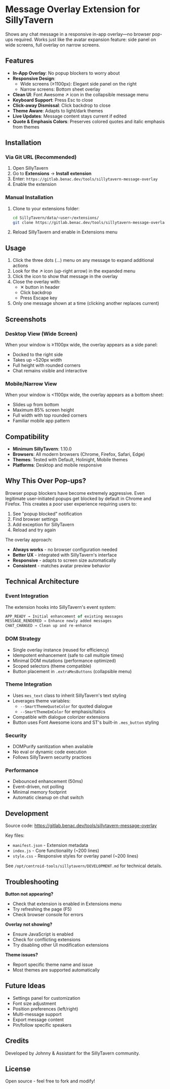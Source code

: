 # Message Overlay Extension for SillyTavern

Shows any chat message in a responsive in-app overlay—no browser pop-ups required. Works just like the avatar expansion feature: side panel on wide screens, full overlay on narrow screens.

## Features

- **In-App Overlay**: No popup blockers to worry about
- **Responsive Design**: 
  - Wide screens (≥1100px): Elegant side panel on the right
  - Narrow screens: Bottom sheet overlay
- **Clean UI**: Font Awesome ↗ icon in the collapsible message menu
- **Keyboard Support**: Press Esc to close
- **Click-away Dismissal**: Click backdrop to close
- **Theme Aware**: Adapts to light/dark themes
- **Live Updates**: Message content stays current if edited
- **Quote & Emphasis Colors**: Preserves colored quotes and italic emphasis from themes

## Installation

### Via Git URL (Recommended)

1. Open SillyTavern
2. Go to **Extensions** → **Install extension**
3. Enter: `https://gitlab.benac.dev/tools/sillytavern-message-overlay`
4. Enable the extension

### Manual Installation

1. Clone to your extensions folder:
   ```bash
   cd SillyTavern/data/<user>/extensions/
   git clone https://gitlab.benac.dev/tools/sillytavern-message-overlay message-overlay-extension
   ```

2. Reload SillyTavern and enable in Extensions menu

## Usage

1. Click the three dots (...) menu on any message to expand additional actions
2. Look for the ↗ icon (up-right arrow) in the expanded menu
3. Click the icon to show that message in the overlay
4. Close the overlay with:
   - ✕ button in header
   - Click backdrop
   - Press Escape key
5. Only one message shown at a time (clicking another replaces current)

## Screenshots

### Desktop View (Wide Screen)
When your window is ≥1100px wide, the overlay appears as a side panel:
- Docked to the right side
- Takes up ~520px width
- Full height with rounded corners
- Chat remains visible and interactive

### Mobile/Narrow View
When your window is <1100px wide, the overlay appears as a bottom sheet:
- Slides up from bottom
- Maximum 85% screen height
- Full width with top rounded corners
- Familiar mobile app pattern

## Compatibility

- **Minimum SillyTavern**: 1.10.0
- **Browsers**: All modern browsers (Chrome, Firefox, Safari, Edge)
- **Themes**: Tested with Default, Holinight, Mobile themes
- **Platforms**: Desktop and mobile responsive

## Why This Over Pop-ups?

Browser popup blockers have become extremely aggressive. Even legitimate user-initiated popups get blocked by default in Chrome and Firefox. This creates a poor user experience requiring users to:
1. See "popup blocked" notification
2. Find browser settings
3. Add exception for SillyTavern
4. Reload and try again

The overlay approach:
- **Always works** - no browser configuration needed
- **Better UX** - integrated with SillyTavern's interface
- **Responsive** - adapts to screen size automatically
- **Consistent** - matches avatar preview behavior

## Technical Architecture

### Event Integration
The extension hooks into SillyTavern's event system:
```javascript
APP_READY → Initial enhancement of existing messages
MESSAGE_RENDERED → Enhance newly added messages
CHAT_CHANGED → Clean up and re-enhance
```

### DOM Strategy
- Single overlay instance (reused for efficiency)
- Idempotent enhancement (safe to call multiple times)
- Minimal DOM mutations (performance optimized)
- Scoped selectors (theme compatible)
- Button placement in `.extraMesButtons` (collapsible menu)

### Theme Integration
- Uses `mes_text` class to inherit SillyTavern's text styling
- Leverages theme variables:
  - `--SmartThemeQuoteColor` for quoted dialogue
  - `--SmartThemeEmColor` for emphasis/italics
- Compatible with dialogue colorizer extensions
- Button uses Font Awesome icons and ST's built-in `.mes_button` styling

### Security
- DOMPurify sanitization when available
- No eval or dynamic code execution
- Follows SillyTavern security practices

### Performance
- Debounced enhancement (50ms)
- Event-driven, not polling
- Minimal memory footprint
- Automatic cleanup on chat switch

## Development

Source code: https://gitlab.benac.dev/tools/sillytavern-message-overlay

Key files:
- `manifest.json` - Extension metadata
- `index.js` - Core functionality (~200 lines)
- `style.css` - Responsive styles for overlay panel (~200 lines)

See `/opt/centroid-tools/sillytavern/DEVELOPMENT.md` for technical details.

## Troubleshooting

**Button not appearing?**
- Check that extension is enabled in Extensions menu
- Try refreshing the page (F5)
- Check browser console for errors

**Overlay not showing?**
- Ensure JavaScript is enabled
- Check for conflicting extensions
- Try disabling other UI modification extensions

**Theme issues?**
- Report specific theme name and issue
- Most themes are supported automatically

## Future Ideas

- Settings panel for customization
- Font size adjustment
- Position preferences (left/right)
- Multi-message support
- Export message content
- Pin/follow specific speakers

## Credits

Developed by Johnny & Assistant for the SillyTavern community.

## License

Open source - feel free to fork and modify!